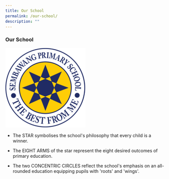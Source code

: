 ```yaml
---
title: Our School
permalink: /our-school/
description: ""
---
```

### Our School


<img src="/images/Updated%20School%20Logo.png" 
     style="width:50%">

*   The STAR symbolises the school's philosophy that every child is a winner.  
    

  

*   The EIGHT ARMS of the star represent the eight desired outcomes of primary education.  
    

  

*   The two CONCENTRIC CIRCLES reflect the school's emphasis on an all-rounded education equipping pupils with 'roots' and 'wings'.